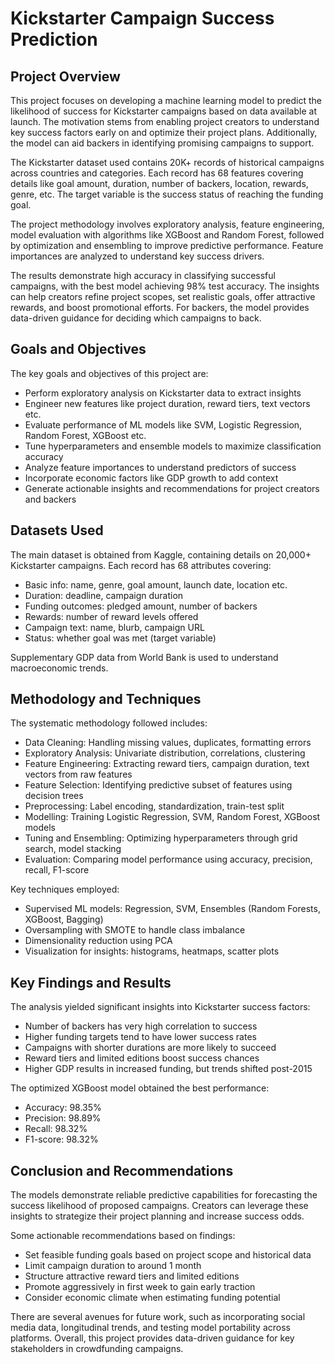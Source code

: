 # Kickstarter Campaign Success Prediction

## Project Overview
This project focuses on developing a machine learning model to predict the likelihood of success for Kickstarter campaigns based on data available at launch. The motivation stems from enabling project creators to understand key success factors early on and optimize their project plans. Additionally, the model can aid backers in identifying promising campaigns to support.

The Kickstarter dataset used contains 20K+ records of historical campaigns across countries and categories. Each record has 68 features covering details like goal amount, duration, number of backers, location, rewards, genre, etc. The target variable is the success status of reaching the funding goal.

The project methodology involves exploratory analysis, feature engineering, model evaluation with algorithms like XGBoost and Random Forest, followed by optimization and ensembling to improve predictive performance. Feature importances are analyzed to understand key success drivers.

The results demonstrate high accuracy in classifying successful campaigns, with the best model achieving 98% test accuracy. The insights can help creators refine project scopes, set realistic goals, offer attractive rewards, and boost promotional efforts. For backers, the model provides data-driven guidance for deciding which campaigns to back.

## Goals and Objectives
The key goals and objectives of this project are:
- Perform exploratory analysis on Kickstarter data to extract insights
- Engineer new features like project duration, reward tiers, text vectors etc.
- Evaluate performance of ML models like SVM, Logistic Regression, Random Forest, XGBoost etc.
- Tune hyperparameters and ensemble models to maximize classification accuracy
- Analyze feature importances to understand predictors of success
- Incorporate economic factors like GDP growth to add context
- Generate actionable insights and recommendations for project creators and backers

## Datasets Used
The main dataset is obtained from Kaggle, containing details on 20,000+ Kickstarter campaigns. Each record has 68 attributes covering:
- Basic info: name, genre, goal amount, launch date, location etc.
- Duration: deadline, campaign duration
- Funding outcomes: pledged amount, number of backers
- Rewards: number of reward levels offered
- Campaign text: name, blurb, campaign URL
- Status: whether goal was met (target variable)

Supplementary GDP data from World Bank is used to understand macroeconomic trends.

## Methodology and Techniques
The systematic methodology followed includes:
- Data Cleaning: Handling missing values, duplicates, formatting errors
- Exploratory Analysis: Univariate distribution, correlations, clustering
- Feature Engineering: Extracting reward tiers, campaign duration, text vectors from raw features
- Feature Selection: Identifying predictive subset of features using decision trees
- Preprocessing: Label encoding, standardization, train-test split
- Modelling: Training Logistic Regression, SVM, Random Forest, XGBoost models
- Tuning and Ensembling: Optimizing hyperparameters through grid search, model stacking
- Evaluation: Comparing model performance using accuracy, precision, recall, F1-score

Key techniques employed:
- Supervised ML models: Regression, SVM, Ensembles (Random Forests, XGBoost, Bagging)
- Oversampling with SMOTE to handle class imbalance
- Dimensionality reduction using PCA
- Visualization for insights: histograms, heatmaps, scatter plots

## Key Findings and Results
The analysis yielded significant insights into Kickstarter success factors:
- Number of backers has very high correlation to success
- Higher funding targets tend to have lower success rates
- Campaigns with shorter durations are more likely to succeed
- Reward tiers and limited editions boost success chances
- Higher GDP results in increased funding, but trends shifted post-2015

The optimized XGBoost model obtained the best performance:
- Accuracy: 98.35%
- Precision: 98.89%
- Recall: 98.32%
- F1-score: 98.32%

## Conclusion and Recommendations
The models demonstrate reliable predictive capabilities for forecasting the success likelihood of proposed campaigns. Creators can leverage these insights to strategize their project planning and increase success odds.

Some actionable recommendations based on findings:
- Set feasible funding goals based on project scope and historical data
- Limit campaign duration to around 1 month
- Structure attractive reward tiers and limited editions
- Promote aggressively in first week to gain early traction
- Consider economic climate when estimating funding potential

There are several avenues for future work, such as incorporating social media data, longitudinal trends, and testing model portability across platforms. Overall, this project provides data-driven guidance for key stakeholders in crowdfunding campaigns.
